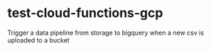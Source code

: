# test-cloud-functions-gcp
Trigger a data pipeline from storage to bigquery when a new csv is uploaded to a bucket
